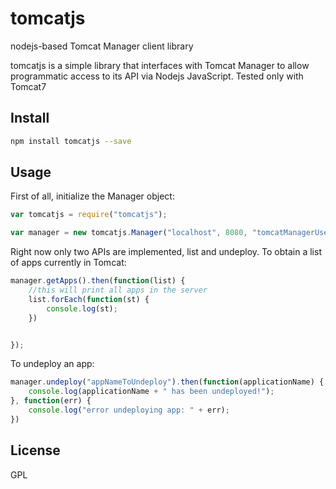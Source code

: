 tomcatjs
========
nodejs-based Tomcat Manager client library

tomcatjs is a simple library that interfaces with Tomcat Manager to allow programmatic access to its API via Nodejs JavaScript.
Tested only with Tomcat7

Install
-------

```bash
npm install tomcatjs --save
```
Usage
-----

First of all, initialize the Manager object:

```javascript
var tomcatjs = require("tomcatjs");

var manager = new tomcatjs.Manager("localhost", 8080, "tomcatManagerUser", "tomcatManagerPassword");
```

Right now only two APIs are implemented, list and undeploy. To obtain a list of apps currently in Tomcat:

```javascript
manager.getApps().then(function(list) {
	//this will print all apps in the server
	list.forEach(function(st) {
		console.log(st);
	})


});
```

To undeploy an app:

```javascript
manager.undeploy("appNameToUndeploy").then(function(applicationName) {
	console.log(applicationName + " has been undeployed!");
}, function(err) {
	console.log("error undeploying app: " + err);
})

```

License
-------
GPL
